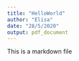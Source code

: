 ```yaml
---
title: "HelloWorld"
author: "Elisa"
date: "28/5/2020"
output: pdf_document
---
```


This is a markdown file